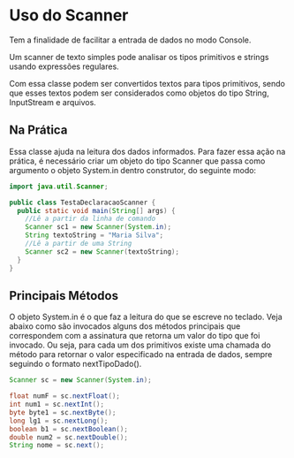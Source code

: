 # Uso do Scanner

Tem a finalidade de facilitar a entrada de dados no modo Console.

Um scanner de texto simples pode analisar os tipos primitivos e strings usando expressões regulares.

Com essa classe podem ser convertidos textos para tipos primitivos, sendo que esses textos podem ser considerados como objetos do tipo String, InputStream e arquivos.

## Na Prática

Essa classe ajuda na leitura dos dados informados. Para fazer essa ação na prática, é necessário criar um objeto do tipo Scanner que passa como argumento o objeto System.in dentro construtor, do seguinte modo:
```java 
import java.util.Scanner;

public class TestaDeclaracaoScanner {
  public static void main(String[] args) {
    //Lê a partir da linha de comando
    Scanner sc1 = new Scanner(System.in);
    String textoString = "Maria Silva";
    //Lê a partir de uma String
    Scanner sc2 = new Scanner(textoString);
  }
}
```
## Principais Métodos

O objeto System.in é o que faz a leitura do que se escreve no teclado. Veja abaixo como são invocados alguns dos métodos principais que correspondem com a assinatura que retorna um valor do tipo que foi invocado. Ou seja, para cada um dos primitivos existe uma chamada do método para retornar o valor especificado na entrada de dados, sempre seguindo o formato nextTipoDado().
```java
Scanner sc = new Scanner(System.in);

float numF = sc.nextFloat();
int num1 = sc.nextInt();
byte byte1 = sc.nextByte();
long lg1 = sc.nextLong();
boolean b1 = sc.nextBoolean();
double num2 = sc.nextDouble();
String nome = sc.next();
```
